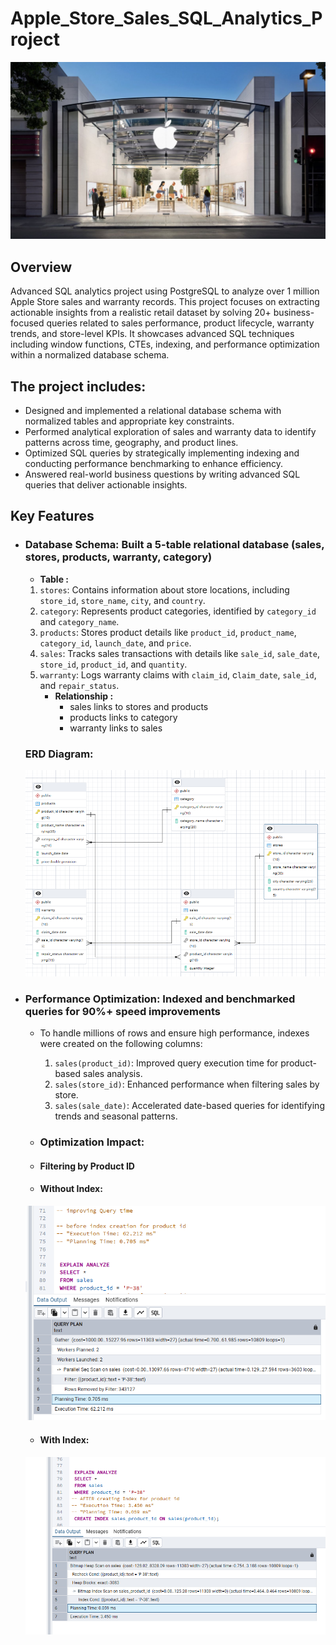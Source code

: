# Apple_Store_Sales_SQL_Analytics_Project
![banner](https://github.com/Sifat-1/Apple_Store_Sales_SQL_Analytics_Project/blob/main/pictures/apple-store-palo-alto.jpg)

## Overview
Advanced SQL analytics project using PostgreSQL to analyze over 1 million Apple Store sales and warranty records. This project focuses on extracting actionable insights from a realistic retail dataset by solving 20+ business-focused queries related to sales performance, product lifecycle, warranty trends, and store-level KPIs. It showcases advanced SQL techniques including window functions, CTEs, indexing, and performance optimization within a normalized database schema.

## The project includes:
- Designed and implemented a relational database schema with normalized tables and appropriate key constraints.
- Performed analytical exploration of sales and warranty data to identify patterns across time, geography, and product lines.
-  Optimized SQL queries by strategically implementing indexing and conducting performance benchmarking to enhance efficiency.
-  Answered real-world business questions by writing advanced SQL queries that deliver actionable insights.

## Key Features
- ### Database Schema: Built a 5-table relational database (sales, stores, products, warranty, category)
  - **Table :**
   1. `stores`: Contains information about store locations, including `store_id`, `store_name`, `city`, and `country`.
   2. `category`: Represents product categories, identified by `category_id` and `category_name`.
   3. `products`: Stores product details like `product_id`, `product_name`, `category_id`, `launch_date`, and `price`.
   4. `sales`: Tracks sales transactions with details like `sale_id`, `sale_date`, `store_id`, `product_id`, and `quantity`.
   5. `warranty`: Logs warranty claims with `claim_id`, c`laim_date`, `sale_id`, and `repair_status`.
       - **Relationship :**
           - sales links to stores and products
           - products links to category
           - warranty links to sales
 
     ### ERD Diagram:
    ![Database Schema](https://raw.githubusercontent.com/Sifat-1/Apple_Store_Sales_SQL_Analytics_Project/c72d9076ee3002fd5c8131d8950bb7a2646399ef/pictures/Screenshot%202025-05-30%20183408.png)
- ###  Performance Optimization:  Indexed and benchmarked queries for 90%+ speed improvements
     - To handle millions of rows and ensure high performance, indexes were created on the following columns:
       1. `sales(product_id)`: Improved query execution time for product-based sales analysis.
       2. `sales(store_id)`: Enhanced performance when filtering sales by store.
       3. `sales(sale_date)`: Accelerated date-based queries for identifying trends and seasonal patterns.

    - ### Optimization Impact:
    - #### Filtering by Product ID
    - #### Without Index:
     ![EXPLAIN Before Index](https://github.com/Sifat-1/Apple_Store_Sales_SQL_Analytics_Project/blob/main/pictures/query_time.png)
  - #### With Index:
   ![EXPLAIN After Index](https://github.com/Sifat-1/Apple_Store_Sales_SQL_Analytics_Project/blob/main/pictures/QT2.png)

       

  
